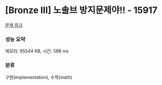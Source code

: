 # [Bronze III] 노솔브 방지문제야!! - 15917 

[문제 링크](https://www.acmicpc.net/problem/15917) 

### 성능 요약

메모리: 95544 KB, 시간: 588 ms

### 분류

구현(implementation), 수학(math)


